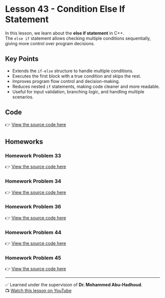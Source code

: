 # Lesson 43 - Condition Else If Statement  

In this lesson, we learn about the **else if statement** in C++.  
The `else if` statement allows checking multiple conditions sequentially, giving more control over program decisions.

## Key Points
- Extends the `if-else` structure to handle multiple conditions.
- Executes the first block with a true condition and skips the rest.
- Improves program flow control and decision-making.
- Reduces nested `if` statements, making code cleaner and more readable.
- Useful for input validation, branching logic, and handling multiple scenarios.

## Code
👉 [View the source code here](./Lesson_43_Condition_Else_IF_Statement.cpp)  

## Homeworks
### Homework Problem 33
👉 [View the source code here](./Homework_Lesson_43_Problem_33.cpp)
### Homework Problem 34
👉 [View the source code here](./Homework_Lesson_43_Problem_34.cpp)
### Homework Problem 36
👉 [View the source code here](./Homework_Lesson_43_Problem_36.cpp)
### Homework Problem 44
👉 [View the source code here](./Homework_Lesson_43_Problem_44.cpp)
### Homework Problem 45
👉 [View the source code here](./Homework_Lesson_43_Problem_45.cpp)

---

✅ Learned under the supervision of **Dr. Mohammed Abu-Hadhoud**.  
📺 [Watch this lesson on YouTube](https://www.youtube.com/watch?v=phE5e9kFs34&list=PL3X--QIIK-OFIRbOHbOXbcfSAvw198lUy&index=49&pp=iAQB)
